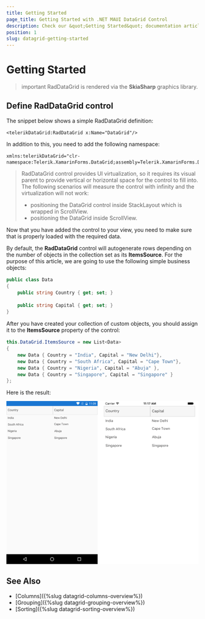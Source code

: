 ```yaml
---
title: Getting Started
page_title: Getting Started with .NET MAUI DataGrid Control
description: Check our &quot;Getting Started&quot; documentation article for Telerik DataGrid for .NET MAUI control.
position: 1
slug: datagrid-getting-started
---
```


# Getting Started

>important RadDataGrid is rendered via the **SkiaSharp** graphics library.

## Define RadDataGrid control

The snippet below shows a simple RadDataGrid definition:

```XAML	
<telerikDataGrid:RadDataGrid x:Name="DataGrid"/>
```

In addition to this, you need to add the following namespace:

```XAML
xmlns:telerikDataGrid="clr-namespace:Telerik.XamarinForms.DataGrid;assembly=Telerik.XamarinForms.DataGrid"
```	

> RadDataGrid control provides UI virtualization, so it requires its visual parent to provide vertical or horizontal space for the control to fill into. The following scenarios will measure the control with infinity and the virtualization will not work:
>	* positioning the DataGrid control inside StackLayout which is wrapped in ScrollView.
>	* positioning the DataGrid inside ScrollView.

Now that you have added the control to your view, you need to make sure that is properly loaded with the required data. 

By default, the **RadDataGrid** control will autogenerate rows depending on the number of objects in the collection set as its **ItemsSource**. For the purpose of this article, we are going to use the following simple business objects:

```C#
public class Data
{
	public string Country { get; set; }

	public string Capital { get; set; }
}
```

After you have created your collection of custom objects, you should assign it to the **ItemsSource** property of the control:

```C#
this.DataGrid.ItemsSource = new List<Data>
{
	new Data { Country = "India", Capital = "New Delhi"},
	new Data { Country = "South Africa", Capital = "Cape Town"},
	new Data { Country = "Nigeria", Capital = "Abuja" },
	new Data { Country = "Singapore", Capital = "Singapore" } 
};
```

Here is the result:

![datagrid-itemssource](images/datagrid-itemssource.png)

## See Also

- [Columns]({%slug datagrid-columns-overview%})
- [Grouping]({%slug datagrid-grouping-overview%})
- [Sorting]({%slug datagrid-sorting-overview%})